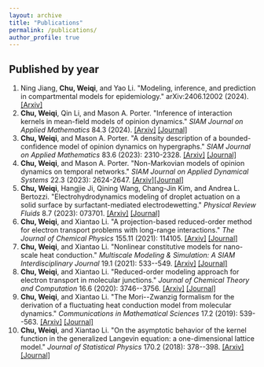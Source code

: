```yaml
---
layout: archive
title: "Publications"
permalink: /publications/
author_profile: true
---
```

<!-- {% if author.googlescholar %}
You can also find my articles on <u><a href="{{author.googlescholar}}">my Google Scholar profile</a>.</u>
{% endif %}

{% include base_path %}

{% for post in site.publications reversed %}
  {% include archive-single.html %}
{% endfor %}
-->


Published by year
---
1. Ning Jiang, <b>Chu, Weiqi</b>, and Yao Li. "Modeling, inference, and prediction in compartmental models for epidemiology." arXiv:2406.12002 (2024). [[Arxiv]](https://arxiv.org/abs/2406.12002)
2. <b>Chu, Weiqi</b>, Qin Li, and Mason A. Porter. "Inference of interaction kernels in mean-field models of opinion dynamics." <i>SIAM Journal on Applied Mathematics</i> 84.3 (2024). [[Arxiv]](https://arxiv.org/abs/2212.14489) [[Journal]](https://epubs.siam.org/doi/full/10.1137/22M1544415)
3. <b>Chu, Weiqi</b>, and Mason A. Porter. "A density description of a bounded-confidence model of opinion dynamics on hypergraphs." <i>SIAM Journal on Applied Mathematics</i> 83.6 (2023): 2310-2328. [[Arxiv]](https://arxiv.org/abs/2203.12189) [[Journal]](https://epubs.siam.org/doi/10.1137/22M148608X)
4. <b>Chu, Weiqi</b>, and Mason A. Porter. "Non-Markovian models of opinion dynamics on temporal networks." <i>SIAM Journal on Applied Dynamical Systems</i> 22.3 (2023): 2624-2647. [[Arxiv]](https://arxiv.org/abs/2208.12787)[[Journal]](https://epubs.siam.org/doi/full/10.1137/22M151858X)
5. <b>Chu, Weiqi</b>, Hangjie Ji, Qining Wang, Chang-Jin Kim, and Andrea L. Bertozzi. "Electrohydrodynamics modeling of droplet actuation on a solid surface by surfactant-mediated electrodewetting." <i>Physical Review Fluids</i> 8.7 (2023): 073701. [[Arxiv]](https://arxiv.org/abs/2306.16602) [[Journal]](https://journals.aps.org/prfluids/abstract/10.1103/PhysRevFluids.8.073701)
6. <b>Chu, Weiqi</b>, and Xiantao Li. "A projection-based reduced-order method for electron transport problems with long-range interactions." <i>The Journal of Chemical Physics</i> 155.11 (2021): 114105. [[Arxiv]](https://arxiv.org/abs/2106.03240) [[Journal]](https://aip.scitation.org/doi/abs/10.1063/5.0059355)
7. <b>Chu, Weiqi</b>, and Xiantao Li. "Nonlinear constitutive models for nano-scale heat conduction." <i>Multiscale Modeling & Simulation: A SIAM Interdisciplinary Journal</i> 19.1 (2021): 533--549. [[Arxiv]](https://arxiv.org/abs/1803.11231) [[Journal]](https://epubs.siam.org/doi/abs/10.1137/19M1257664?casa_token=GCQF5sSZI9MAAAAA:JVXInuTENE_1c6GyHkqazm0eXVOvAl5JBpO2ItxGPiuy4Lcgg2YwQjl7SMCEDWzVFv40LmVpeo0)
8. <b>Chu, Weiqi</b>, and Xiantao Li. "Reduced-order modeling approach for electron transport in molecular junctions." <i>Journal of Chemical Theory and Computation</i> 16.6 (2020): 3746--3756. [[Arxiv]](https://arxiv.org/abs/1911.00148) [[Journal]](https://pubs.acs.org/doi/abs/10.1021/acs.jctc.9b01090)
9. <b>Chu, Weiqi</b>, and Xiantao Li. "The Mori--Zwanzig formalism for the derivation of a fluctuating heat conduction model from molecular dynamics." <i>Communications in Mathematical Sciences</i> 17.2 (2019): 539--563. [[Arxiv]](https://arxiv.org/abs/1709.05928) [[Journal]](https://intlpress.com/site/pub/pages/journals/items/cms/content/vols/0017/0002/a010/index.php)
10. <b>Chu, Weiqi</b>, and Xiantao Li. "On the asymptotic behavior of the kernel function in the generalized Langevin equation: a one-dimensional lattice model." <i>Journal of Statistical Physics</i> 170.2 (2018): 378--398. [[Arxiv]](https://arxiv.org/abs/1708.04995) [[Journal]](https://link.springer.com/article/10.1007/s10955-017-1927-3)
    

